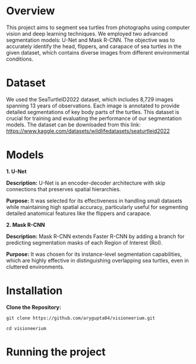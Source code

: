 # Overview

This project aims to segment sea turtles from photographs using computer vision and deep learning techniques. We employed two advanced segmentation models: U-Net and Mask R-CNN. The objective was to accurately identify the head, flippers, and carapace of sea turtles in the given dataset, which contains diverse images from different environmental conditions.

# Dataset

We used the SeaTurtleID2022 dataset, which includes 8,729 images spanning 13 years of observations. Each image is annotated to provide detailed segmentations of key body parts of the turtles. This dataset is crucial for training and evaluating the performance of our segmentation models.
The dataset can be downloaded from this link: https://www.kaggle.com/datasets/wildlifedatasets/seaturtleid2022

# Models

**1. U-Net**

**Description:** U-Net is an encoder-decoder architecture with skip connections that preserves spatial hierarchies.

**Purpose:** It was selected for its effectiveness in handling small datasets while maintaining high spatial accuracy, particularly useful for segmenting detailed anatomical features like the flippers and carapace.

**2. Mask R-CNN**

**Description:** Mask R-CNN extends Faster R-CNN by adding a branch for predicting segmentation masks of each Region of Interest (RoI).

**Purpose:** It was chosen for its instance-level segmentation capabilities, which are highly effective in distinguishing overlapping sea turtles, even in cluttered environments.

# Installation

**Clone the Repository:**

`git clone https://github.com/arygupta04/visioneerium.git`

`cd visioneerium`

# Running the project

